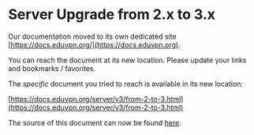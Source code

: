 # Server Upgrade from 2.x to 3.x
    
Our documentation moved to its own dedicated site 
[https://docs.eduvpn.org/](https://docs.eduvpn.org).

You can reach the document at its new location. Please update your links and 
bookmarks / favorites.

The _specific_ document you tried to reach is available in its new location:

[https://docs.eduvpn.org/server/v3/from-2-to-3.html](https://docs.eduvpn.org/server/v3/from-2-to-3.html)

The source of this document can now be found [here](https://codeberg.org/eduVPN/documentation/src/branch/v3/from-2-to-3.md).

